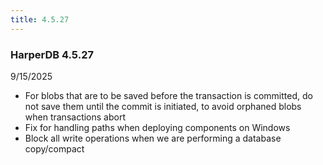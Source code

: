 ```yaml
---
title: 4.5.27
---
```


### HarperDB 4.5.27

9/15/2025

- For blobs that are to be saved before the transaction is committed, do not save them until the commit is initiated, to avoid orphaned blobs when transactions abort
- Fix for handling paths when deploying components on Windows
- Block all write operations when we are performing a database copy/compact
